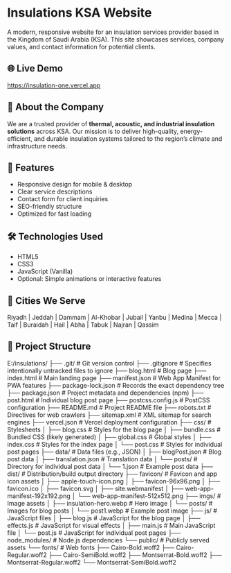 # Insulations KSA Website

A modern, responsive website for an insulation services provider based in the Kingdom of Saudi Arabia (KSA). This site showcases services, company values, and contact information for potential clients.

## 🌐 Live Demo
https://insulation-one.vercel.app

## 💼 About the Company

We are a trusted provider of **thermal, acoustic, and industrial insulation solutions** across KSA. Our mission is to deliver high-quality, energy-efficient, and durable insulation systems tailored to the region’s climate and infrastructure needs.

## 🧰 Features

- Responsive design for mobile & desktop
- Clear service descriptions
- Contact form for client inquiries
- SEO-friendly structure
- Optimized for fast loading

## 🛠 Technologies Used

- HTML5
- CSS3
- JavaScript (Vanilla)
- Optional: Simple animations or interactive features

## 🏢 Cities We Serve

Riyadh | Jeddah | Dammam | Al-Khobar | Jubail | Yanbu | Medina | Mecca | Taif | Buraidah | Hail | Abha | Tabuk | Najran | Qassim

## 📁 Project Structure


E:/insulations/
├── .git/                 # Git version control
├── .gitignore            # Specifies intentionally untracked files to ignore
├── blog.html             # Blog page
├── index.html            # Main landing page
├── manifest.json         # Web App Manifest for PWA features
├── package-lock.json     # Records the exact dependency tree
├── package.json          # Project metadata and dependencies (npm)
├── post.html             # Individual blog post page
├── postcss.config.js     # PostCSS configuration
├── README.md             # Project README file
├── robots.txt            # Directives for web crawlers
├── sitemap.xml           # XML sitemap for search engines
├── vercel.json           # Vercel deployment configuration
├── css/                  # Stylesheets
│   ├── blog.css          # Styles for the blog page
│   ├── bundle.css        # Bundled CSS (likely generated)
│   ├── global.css        # Global styles
│   ├── index.css         # Styles for the index page
│   └── post.css          # Styles for individual post pages
├── data/                 # Data files (e.g., JSON)
│   ├── blogPost.json     # Blog post data
│   ├── translation.json  # Translation data
│   └── posts/            # Directory for individual post data
│       └── 1.json        # Example post data
├── dist/                 # Distribution/build output directory
├── favicon/              # Favicon and app icon assets
│   ├── apple-touch-icon.png
│   ├── favicon-96x96.png
│   ├── favicon.ico
│   ├── favicon.svg
│   ├── site.webmanifest
│   ├── web-app-manifest-192x192.png
│   └── web-app-manifest-512x512.png
├── imgs/                 # Image assets
│   ├── insulation-hero.webp # Hero image
│   └── posts/            # Images for blog posts
│       └── post1.webp    # Example post image
├── js/                   # JavaScript files
│   ├── blog.js           # JavaScript for the blog page
│   ├── effects.js        # JavaScript for visual effects
│   ├── main.js           # Main JavaScript file
│   └── post.js           # JavaScript for individual post pages
├── node_modules/         # Node.js dependencies
└── public/               # Publicly served assets
    └── fonts/            # Web fonts
        ├── Cairo-Bold.woff2
        ├── Cairo-Regular.woff2
        ├── Cairo-SemiBold.woff2
        ├── Montserrat-Bold.woff2
        ├── Montserrat-Regular.woff2
        └── Montserrat-SemiBold.woff2

